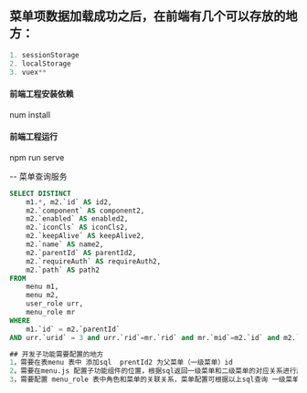 ## 菜单项数据加载成功之后，在前端有几个可以存放的地方：

```java
1. sessionStorage
2. localStorage
3. vuex**
```
####  前端工程安装依赖

num install

####  前端工程运行

npm run serve



-- 菜单查询服务
```SQL
SELECT DISTINCT
	m1.*, m2.`id` AS id2,
	m2.`component` AS component2,
	m2.`enabled` AS enabled2,
	m2.`iconCls` AS iconCls2,
	m2.`keepAlive` AS keepAlive2,
	m2.`name` AS name2,
	m2.`parentId` AS parentId2,
	m2.`requireAuth` AS requireAuth2,
	m2.`path` AS path2
FROM
	menu m1,
	menu m2,
	user_role urr,
	menu_role mr
WHERE
	m1.`id` = m2.`parentId`
AND urr.`urid` = 3 and urr.`rid`=mr.`rid` and mr.`mid`=m2.`id` and m2.`enabled`=true order by m1.`id`,m2.`id`

## 开发子功能需要配置的地方
1，需要在表menu 表中 添加sql  prentId2 为父菜单（一级菜单）id
2，需要在menu.js 配置子功能组件的位置，根据sql返回一级菜单和二级菜单的对应关系进行展示。
3，需要配置 menu_role 表中角色和菜单的关联关系，菜单配置可根据以上sql查询 一级菜单和二级菜单的展示内容。


```
